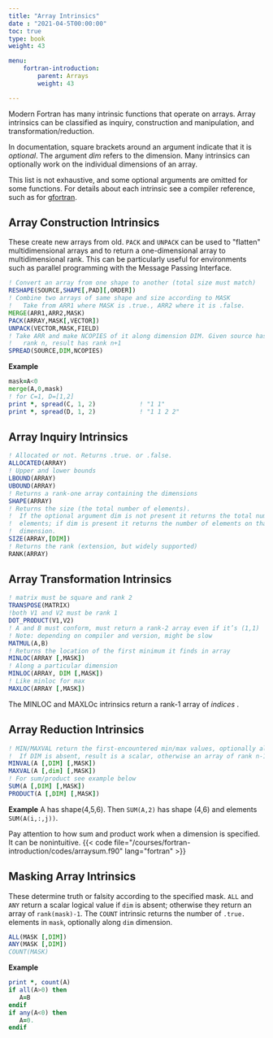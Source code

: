 ```yaml
---
title: "Array Intrinsics"
date : "2021-04-5T00:00:00"
toc: true
type: book
weight: 43

menu:
    fortran-introduction:
        parent: Arrays
        weight: 43

---
```


Modern Fortran has many intrinsic functions that operate on arrays.
Array intrinsics can be classified as inquiry, construction and manipulation, and transformation/reduction.

In documentation, square brackets around an argument indicate that it is _optional_.  The argument _dim_ refers to the dimension.  Many intrinsics can optionally work on the individual dimensions of an array.

This list is not exhaustive, and some optional arguments are omitted for some functions. For details about each intrinsic see a compiler reference, such as for [gfortran](https://gcc.gnu.org/onlinedocs/gcc-4.9.4/gfortran/Intrinsic-Procedures.html#Intrinsic-Procedures).

## Array Construction Intrinsics

These create new arrays from old. `PACK` and `UNPACK` can be used to "flatten" multidimensional arrays and to return a one-dimensional array to multidimensional rank.  This can be particularly useful for environments such as parallel programming with the Message Passing Interface.  

```fortran
! Convert an array from one shape to another (total size must match)
RESHAPE(SOURCE,SHAPE[,PAD][,ORDER])
! Combine two arrays of same shape and size according to MASK
!   Take from ARR1 where MASK is .true., ARR2 where it is .false.
MERGE(ARR1,ARR2,MASK)
PACK(ARRAY,MASK[,VECTOR])
UNPACK(VECTOR,MASK,FIELD)
! Take ARR and make NCOPIES of it along dimension DIM. Given source has
!   rank n, result has rank n+1
SPREAD(SOURCE,DIM,NCOPIES)
```
**Example**
```fortran
mask=A<0
merge(A,0,mask)
! for C=1, D=[1,2]
print *, spread(C, 1, 2)            ! "1 1"
print *, spread(D, 1, 2)            ! "1 1 2 2"
```

## Array Inquiry Intrinsics

```fortran
! Allocated or not. Returns .true. or .false.
ALLOCATED(ARRAY)  
! Upper and lower bounds
LBOUND(ARRAY)
UBOUND(ARRAY)
! Returns a rank-one array containing the dimensions
SHAPE(ARRAY)      
! Returns the size (the total number of elements).  
!  If the optional argument dim is not present it returns the total number of 
!  elements; if dim is present it returns the number of elements on that 
!  dimension.
SIZE(ARRAY,[DIM]) 
! Returns the rank (extension, but widely supported)
RANK(ARRAY)
```

## Array Transformation Intrinsics

```fortran
! matrix must be square and rank 2
TRANSPOSE(MATRIX)
!both V1 and V2 must be rank 1
DOT_PRODUCT(V1,V2)
! A and B must conform, must return a rank-2 array even if it’s (1,1)
! Note: depending on compiler and version, might be slow
MATMUL(A,B)
! Returns the location of the first minimum it finds in array
MINLOC(ARRAY [,MASK]) 
! Along a particular dimension
MINLOC(ARRAY, DIM [,MASK])
! Like minloc for max
MAXLOC(ARRAY [,MASK])
```
The MINLOC and MAXLOc intrinsics return a rank-1 array of _indices_ .

## Array Reduction Intrinsics

```fortran
! MIN/MAXVAL return the first-encountered min/max values, optionally along DIM
!  If DIM is absent, result is a scalar, otherwise an array of rank n-1
MINVAL(A [,DIM] [,MASK])
MAXVAL(A [,dim] [,MASK])
! For sum/product see example below
SUM(A [,DIM] [,MASK])
PRODUCT(A [,DIM] [,MASK])
```
**Example**
A has shape(4,5,6). Then
`SUM(A,2)` has shape (4,6) and elements `SUM(A(i,:,j))`.

Pay attention to how sum and product work when a dimension is specified.  It can be nonintuitive.
{{< code file="/courses/fortran-introduction/codes/arraysum.f90" lang="fortran" >}}

## Masking Array Intrinsics

These determine truth or falsity according to the specified mask.  `ALL` and `ANY` return a scalar logical value if `dim` is absent; otherwise they return an array of `rank(mask)-1`.
The `COUNT` intrinsic returns the number of `.true.` elements in `mask`, 
optionally along `dim` dimension.

```fortran
ALL(MASK [,DIM])
ANY(MASK [,DIM])
COUNT(MASK)
```
**Example**
```fortran
print *, count(A)
if all(A>0) then 
   A=B
endif
if any(A<0) then
   A=0.
endif
```
